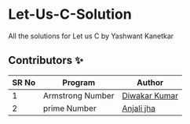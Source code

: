 # Let-Us-C-Solution

All the solutions for Let us C by Yashwant Kanetkar

## Contributors ✨

SR No   | Program | Author  
--- | --- | ---
1 | Armstrong Number | [Diwakar Kumar](https://github.com/diwakar1593)
2 | prime Number | [Anjali jha](https://github.com/Anjalijha12345)

